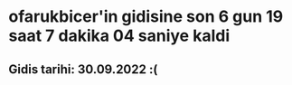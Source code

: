 # ofarukbicer'in gidisine son 6 gun 19 saat 7 dakika 04 saniye kaldi

## Gidis tarihi: 30.09.2022 :(